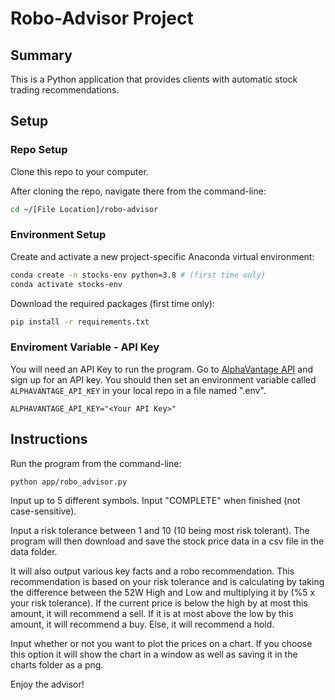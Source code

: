 # Robo-Advisor Project

## Summary

This is a Python application that provides clients with automatic stock trading recommendations.

## Setup

### Repo Setup

Clone this repo to your computer.

After cloning the repo, navigate there from the command-line:

```sh
cd ~/[File Location]/robo-advisor
```

### Environment Setup

Create and activate a new project-specific Anaconda virtual environment:

```sh
conda create -n stocks-env python=3.8 # (first time only)
conda activate stocks-env
```

Download the required packages (first time only):

```sh
pip install -r requirements.txt
```

### Enviroment Variable - API Key

You will need an API Key to run the program. Go to [AlphaVantage API](https://www.alphavantage.co) and sign up for an API key. You should then set an environment variable called `ALPHAVANTAGE_API_KEY` in your local repo in a file named ".env".

```
ALPHAVANTAGE_API_KEY="<Your API Key>"
```

## Instructions

Run the program from the command-line:

```sh
python app/robo_advisor.py
```

Input up to 5 different symbols. Input "COMPLETE" when finished (not case-sensitive).

Input a risk tolerance between 1 and 10 (10 being most risk tolerant).
The program will then download and save the stock price data in a csv file in the data folder.

It will also output various key facts and a robo recommendation. This recommendation is based on your risk tolerance and is calculating by taking the difference between the 52W High and Low and multiplying it by (%5 x your risk tolerance). If the current price is below the high by at most this amount, it will recommend a sell. If it is at most above the low by this amount, it will recommend a buy. Else, it will recommend a hold.

Input whether or not you want to plot the prices on a chart. If you choose this option it will show the chart in a window as well as saving it in the charts folder as a png.

Enjoy the advisor!
